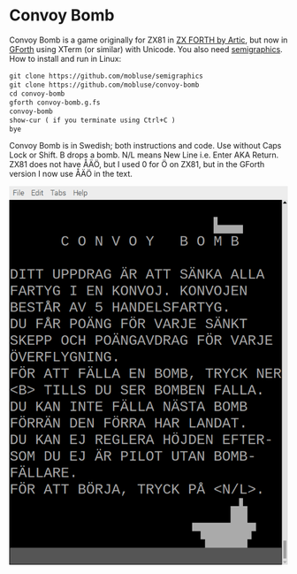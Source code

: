 # Convoy Bomb
Convoy Bomb is a game originally for ZX81 in [ZX FORTH by Artic](http://www.zx81stuff.org.uk/zx81/tape/ZXForth),
but now in [GForth](https://gforth.org/) using XTerm (or similar) with Unicode. 
You also need
[semigraphics](https://github.com/mobluse/semigraphics). How to install and run in Linux:

    git clone https://github.com/mobluse/semigraphics
    git clone https://github.com/mobluse/convoy-bomb
    cd convoy-bomb
    gforth convoy-bomb.g.fs
    convoy-bomb
    show-cur ( if you terminate using Ctrl+C )
    bye

Convoy Bomb is in Swedish; both instructions and code. Use without Caps Lock or Shift.
B drops a bomb. N/L means New Line i.e. Enter AKA Return. ZX81 does not have ÅÄÖ, but I used 0 for Ö on ZX81,
but in the GForth version I now use ÅÄÖ in the text.

![Convoy Bomb](2023-08-07-062013_623x847_scrot.png)
